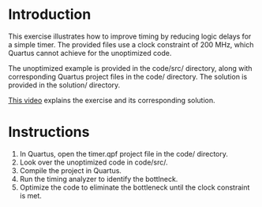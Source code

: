 # Introduction

This exercise illustrates how to improve timing by reducing logic delays for a simple timer. 
The provided files use a clock constraint of 200 MHz, which Quartus cannot achieve for the unoptimized code.

The unoptimized example is provided in the code/src/ directory, along with corresponding Quartus project files in the code/ directory. The solution is provided in the solution/ directory.

[This video](https://youtu.be/h4NehzI0oio) explains the exercise and its corresponding solution.

# Instructions

1. In Quartus, open the timer.qpf project file in the code/ directory.
1. Look over the unoptimized code in code/src/.
1. Compile the project in Quartus.
1. Run the timing analyzer to identify the bottlneck.
1. Optimize the code to eliminate the bottleneck until the clock constraint is met.
